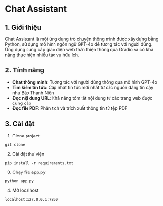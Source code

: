 # Chat Assistant

## 1. Giới thiệu
Chat Assistant là một ứng dụng trò chuyện thông minh được xây dựng bằng Python, sử dụng mô hình ngôn ngữ GPT-4o để tương tác với người dùng. Ứng dụng cung cấp giao diện web thân thiện thông qua Gradio và có khả năng thực hiện nhiều tác vụ hữu ích.

## 2. Tính năng
- **Chat thông minh**: Tương tác với người dùng thông qua mô hình GPT-4o
- **Tìm kiếm tin tức**: Cập nhật tin tức mới nhất từ các nguồn đáng tin cậy như Báo Thanh Niên
- **Đọc nội dung URL**: Khả năng tóm tắt nội dung từ các trang web được cung cấp
- **Đọc file PDF**: Phân tích và trích xuất thông tin từ tệp PDF

## 3. Cài đặt

1. Clone project

```console
git clone 
```

2. Cài đặt thư viện

```console
pip install -r requirements.txt
```

3. Chạy file app.py

```console
python app.py
```

4. Mở localhost
```console
localhost:127.0.0.1:7860
```